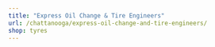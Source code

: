 ```yaml
---
title: "Express Oil Change & Tire Engineers"
url: /chattanooga/express-oil-change-and-tire-engineers/
shop: tyres
---
```

